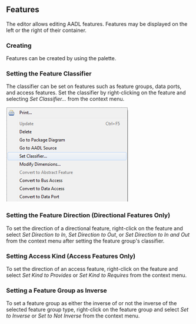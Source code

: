 ## Features
The editor allows editing AADL features. Features may be displayed on the left or the right of their container.


### Creating
Features can be created by using the palette.



### Setting the Feature Classifier
The classifier can be set on features such as feature groups, data ports, and access features. Set the classifier by right-clicking on the feature and selecting *Set Classifier...* from the context menu.

![](images/SetClassifier.png)

### Setting the Feature Direction (Directional Features Only)
To set the direction of a directional feature, right-click on the feature and select *Set Direction to In*, *Set Direction to Out*, or *Set Direction to In and Out* from the context menu after setting the feature group's classifier.



### Setting Access Kind (Access Features Only)
To set the direction of an access feature, right-click on the feature and select *Set Kind to Provides* or *Set Kind to Requires* from the context menu.



### Setting a Feature Group as Inverse
To set a feature group as either the inverse of or not the inverse of the selected feature group type, right-click on the feature group and select *Set to Inverse* or *Set to Not Inverse* from the context menu.
